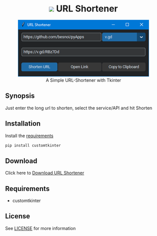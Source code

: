 
<h1 align='center'> <img width=32 src='TODO.ico'> URL Shortener</h1>
<p align='center'>
    <img src='../../_img/url_shortener.PNG'><br>
    A Simple URL-Shortener with Tkinter
</p>

## Synopsis

Just enter the long url to shorten, select the service/API and hit Shorten 

## Installation

Install the [requirements](#requirements)
```bash
pip install customtkinter
```

## Download

Click here to [Download URL Shortener](https://downgit.github.io/#/home?url=https://github.com/besnoi/pyapps/tree/main/src/URL%20Shortener)

## Requirements
- customtkinter

## License

See [LICENSE](https://github.com/besnoi/pyApps/blob/main/LICENSE) for more information
